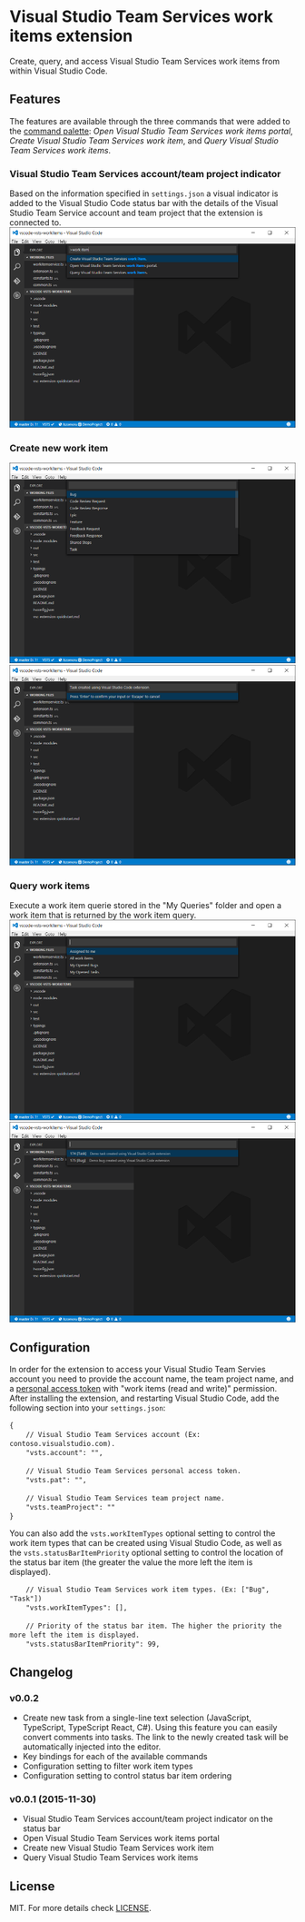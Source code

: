 # Visual Studio Team Services work items extension

Create, query, and access Visual Studio Team Services work items from within Visual Studio Code.

## Features
The features are available through the three commands that were added to the [command palette](https://code.visualstudio.com/Docs/editor/codebasics#_command-palette): *Open Visual Studio Team Services work items portal*, *Create Visual Studio Team Services work item*, and *Query Visual Studio Team Services work items*.
### Visual Studio Team Services account/team project indicator
Based on the information specified in ```settings.json``` a visual indicator is added to the Visual Studio Code status bar with the details of the Visual Studio Team Service account and team project that the extension is connected to.
![VSCode](assets/vscode1.png)
### Create new work item
![VSCode](assets/vscode4.png)
![VSCode](assets/vscode5.png)
### Query work items
Execute a work item querie stored in the "My Queries" folder and open a work item that is returned by the work item query.
![VSCode](assets/vscode2.png)
![VSCode](assets/vscode3.png)

## Configuration 
In order for the extension to access your Visual Studio Team Servies account you need to provide the account name, the team project name, and a [personal access token](https://www.visualstudio.com/en-us/news/2015-jul-7-vso.aspx) with "work items (read and write)" permission. After installing the extension, and restarting Visual Studio Code, add the following section into your ```settings.json```:
```
{
	// Visual Studio Team Services account (Ex: contoso.visualstudio.com).
	"vsts.account": "",

	// Visual Studio Team Services personal access token.
	"vsts.pat": "",

	// Visual Studio Team Services team project name.
	"vsts.teamProject": ""
}
```

You can also add the  ```vsts.workItemTypes``` optional setting to control the work item types that can be created using Visual Studio Code, as well as the ```vsts.statusBarItemPriority``` optional setting to control the location of the status bar item (the greater the value the more left the item is displayed). 
```
	// Visual Studio Team Services work item types. (Ex: ["Bug", "Task"])
	"vsts.workItemTypes": [],

	// Priority of the status bar item. The higher the priority the more left the item is displayed.
	"vsts.statusBarItemPriority": 99,

```

## Changelog
### v0.0.2
* Create new task from a single-line text selection (JavaScript, TypeScript, TypeScript React, C#). Using this feature you can easily convert comments into tasks. The link to the newly created task will be automatically injected into the editor.
* Key bindings for each of the available commands
* Configuration setting to filter work item types
* Configuration setting to control status bar item ordering

### v0.0.1 (2015-11-30)
* Visual Studio Team Services account/team project indicator on the status bar
* Open Visual Studio Team Services work items portal
* Create new Visual Studio Team Services work item
* Query Visual Studio Team Services work items

## License
MIT. For more details check [LICENSE](LICENSE).
